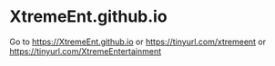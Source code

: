 # XtremeEnt.github.io
Go to https://XtremeEnt.github.io
or https://tinyurl.com/xtremeent
or https://tinyurl.com/XtremeEntertainment
